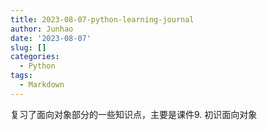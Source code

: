 ```yaml
---
title: 2023-08-07-python-learning-journal
author: Junhao
date: '2023-08-07'
slug: []
categories:
  - Python
tags:
  - Markdown
---
```

  复习了面向对象部分的一些知识点，主要是课件9. 初识面向对象